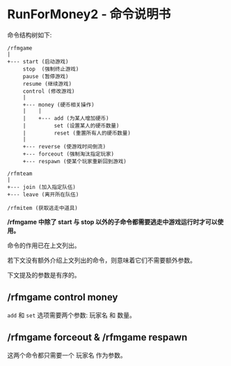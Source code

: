 # RunForMoney2 - 命令说明书

命令结构树如下:
```text
/rfmgame
|
+--- start (启动游戏)
     stop  (强制终止游戏)
     pause (暂停游戏)
     resume (继续游戏)
     control (修改游戏)
     |
     +--- money (硬币相关操作)
     |    |
     |    +--- add (为某人增加硬币)
     |         set (设置某人的硬币数量)
     |         reset (重置所有人的硬币数量)
     |
     +--- reverse (使游戏时间倒流)
     +--- forceout (强制淘汰指定玩家)
     +--- respawn (使某个玩家重新回到游戏)

/rfmteam
|
+--- join (加入指定队伍)
+--- leave (离开所在队伍)

/rfmitem (获取逃走中道具)
```

**/rfmgame 中除了 start 与 stop 以外的子命令都需要逃走中游戏运行时才可以使用。**

命令的作用已在上文列出。

若下文没有额外介绍上文列出的命令，则意味着它们不需要额外参数。

下文提及的参数是有序的。

## /rfmgame control money

`add` 和 `set` 选项需要两个参数: 玩家名 和 数量。

## /rfmgame forceout & /rfmgame respawn

这两个命令都只需要一个 玩家名 作为参数。
